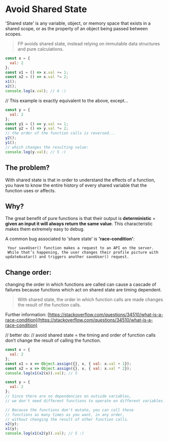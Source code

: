 # Avoid Shared State

'Shared state' is any variable, object, or memory space that exists in a shared scope, or as the property of an object being passed between scopes.

> FP avoids shared state, instead relying on immutable data structures and pure calculations.

```javascript
const x = {
  val: 2
};
const x1 = () => x.val += 1;
const x2 = () => x.val *= 2;
x1();
x2();
console.log(x.val); // 6 :)
```

// This example is exactly equivalent to the above, except...

```javascript
const y = {
  val: 2
};
const y1 = () => y.val += 1;
const y2 = () => y.val *= 2;
// the order of the function calls is reversed...
y2();
y1();
// which changes the resulting value:
console.log(y.val); // 5 :(
```

## The problem?

With shared state is that in order to understand the effects of a function, you have to know the entire history of every shared variable that the function uses or affects.

## Why?

The great benefit of pure functions is that their output is **deterministic** = **given an input it will always return the same value**. This characteristic makes them extremely easy to debug.

A common bug associated to 'share state' is **'race-condition'**:

```text
 Your saveUser() function makes a request to an API on the server.
 While that’s happening, the user changes their profile picture with updateAvatar() and triggers another saveUser() request.
```

## Change order:

changing the order in which functions are called can cause a cascade of failures because functions which act on shared state are timing dependent.

> With shared state, the order in which function calls are made changes the result of the function calls.

Further information: [https://stackoverflow.com/questions/34510/what-is-a-race-condition](https://stackoverflow.com/questions/34510/what-is-a-race-condition)

// better do: // avoid shared state = the timing and order of function calls don’t change the result of calling the function.

```javascript
const x = {
  val: 2
};
const x1 = x => Object.assign({}, x, { val: x.val + 1});
const x2 = x => Object.assign({}, x, { val: x.val * 2});
console.log(x1(x2(x)).val); // 5

const y = {
  val: 2
};
// Since there are no dependencies on outside variables,
// we don't need different functions to operate on different variables.

// Because the functions don't mutate, you can call these
// functions as many times as you want, in any order,
// without changing the result of other function calls.
x2(y);
x1(y);
console.log(x1(x2(y)).val); // 5 :)
```

